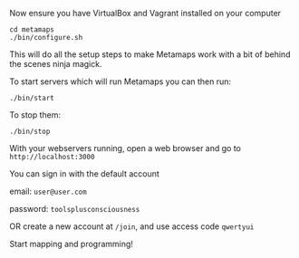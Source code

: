 Now ensure you have VirtualBox and Vagrant installed on your computer
```
cd metamaps
./bin/configure.sh
```

This will do all the setup steps to make Metamaps work with a bit of behind the scenes ninja magick.

To start servers which will run Metamaps you can then run:
```
./bin/start
```

To stop them:
```
./bin/stop
```

With your webservers running, open a web browser and go to `http://localhost:3000`

You can sign in with the default account

email: `user@user.com`

password: `toolsplusconsciousness`

OR create a new account at `/join`, and use access code `qwertyui`

Start mapping and programming!
